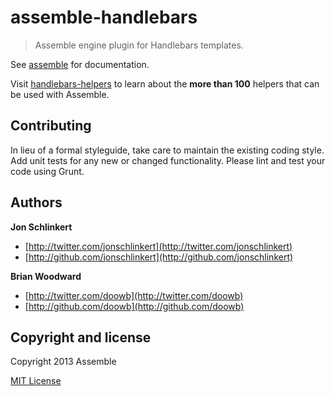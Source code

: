 # assemble-handlebars

> Assemble engine plugin for Handlebars templates.

See [assemble](http://assemble.io) for documentation.

Visit [handlebars-helpers](https://github.com/assemble/handlebars-helpers) to learn about the **more than 100** helpers that can be used with Assemble.

## Contributing
In lieu of a formal styleguide, take care to maintain the existing coding style. Add unit tests for any new or changed functionality. Please lint and test your code using Grunt.


## Authors

**Jon Schlinkert**

+ [http://twitter.com/jonschlinkert](http://twitter.com/jonschlinkert)
+ [http://github.com/jonschlinkert](http://github.com/jonschlinkert)

**Brian Woodward**

+ [http://twitter.com/doowb](http://twitter.com/doowb)
+ [http://github.com/doowb](http://github.com/doowb)


## Copyright and license
Copyright 2013 Assemble

[MIT License](LICENSE-MIT)
